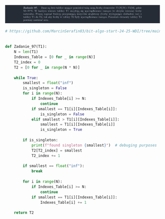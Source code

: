 <picture>
  <source srcset="../../srt/zbior_zadan/097.png" media="(prefers-color-scheme: light)">
  <source srcset="../../srt/zbior_zadan/black_097.png" media="(prefers-color-scheme: dark)">
  <img src="../../srt/zbior_zadan/black_097.png" alt="zadanie 097">
</picture>

```python
# https://github.com/MarcinSerafin03/bit-algo-start-24-25-WDI/tree/main


def Zadanie_97(T1):
    N = len(T1)
    Indexes_Table = [0 for _ in range(N)]
    T2_index = 0
    T2 = [0 for _ in range(N * N)]

    while True:
        smallest = float("inf")
        is_singleton = False
        for i in range(N):
            if Indexes_Table[i] >= N:
                continue
            if smallest == T1[i][Indexes_Table[i]]:
                is_singleton = False
            elif smallest > T1[i][Indexes_Table[i]]:
                smallest = T1[i][Indexes_Table[i]]
                is_singleton = True

        if is_singleton:
            print(f"found singleton {smallest}")  # debuging purposes
            T2[T2_index] = smallest
            T2_index += 1

        if smallest == float("inf"):
            break

        for i in range(N):
            if Indexes_Table[i] >= N:
                continue
            if smallest == T1[i][Indexes_Table[i]]:
                Indexes_Table[i] += 1

    return T2

```